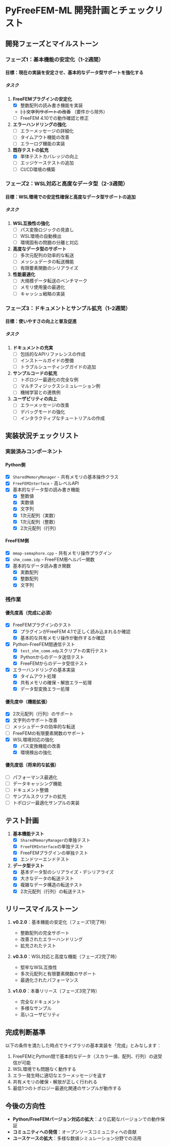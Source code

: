 # PyFreeFEM-ML 開発計画とチェックリスト

## 開発フェーズとマイルストーン

### フェーズ1：基本機能の安定化（1-2週間）

#### 目標：現在の実装を安定させ、基本的なデータ型サポートを強化する

##### タスク
1. **FreeFEMプラグインの安定化**
   - [x] 整数配列の読み書き機能を実装
   - ~~[ ] 文字列サポートの改善~~ （要件から除外）
   - [ ] FreeFEM 4.10での動作確認と修正

2. **エラーハンドリングの強化**
   - [ ] エラーメッセージの詳細化
   - [ ] タイムアウト機能の改善
   - [ ] エラーログ機能の実装

3. **既存テストの拡充**
   - [x] 単体テストカバレッジの向上
   - [ ] エッジケーステストの追加
   - [ ] CI/CD環境の構築

### フェーズ2：WSL対応と高度なデータ型（2-3週間）

#### 目標：WSL環境での安定性確保と高度なデータ型サポートの追加

##### タスク
1. **WSL互換性の強化**
   - [ ] パス変換ロジックの見直し
   - [ ] WSL環境の自動検出
   - [ ] 環境固有の問題の分離と対応

2. **高度なデータ型のサポート**
   - [ ] 多次元配列の効率的な転送
   - [ ] メッシュデータの転送機能
   - [ ] 有限要素関数のシリアライズ

3. **性能最適化**
   - [ ] 大規模データ転送のベンチマーク
   - [ ] メモリ使用量の最適化
   - [ ] キャッシュ戦略の実装

### フェーズ3：ドキュメントとサンプル拡充（1-2週間）

#### 目標：使いやすさの向上と普及促進

##### タスク
1. **ドキュメントの充実**
   - [ ] 包括的なAPIリファレンスの作成
   - [ ] インストールガイドの整備
   - [ ] トラブルシューティングガイドの追加

2. **サンプルコードの拡充**
   - [ ] トポロジー最適化の完全な例
   - [ ] マルチフィジックスシミュレーション例
   - [ ] 機械学習との連携例

3. **ユーザビリティの向上**
   - [ ] エラーメッセージの改善
   - [ ] デバッグモードの強化
   - [ ] インタラクティブなチュートリアルの作成

## 実装状況チェックリスト

### 実装済みコンポーネント

#### Python側
- [x] `SharedMemoryManager` - 共有メモリの基本操作クラス
- [x] `FreeFEMInterface` - 高レベルAPI
- [x] 基本的なデータ型の読み書き機能
  - [x] 整数値
  - [x] 実数値
  - [x] 文字列
  - [x] 1次元配列（実数）
  - [x] 1次元配列（整数）
  - [x] 2次元配列（行列）

#### FreeFEM側
- [x] `mmap-semaphore.cpp` - 共有メモリ操作プラグイン
- [x] `shm_comm.idp` - FreeFEM用ヘルパー関数
- [x] 基本的なデータ読み書き関数
  - [x] 実数配列
  - [x] 整数配列
  - [x] 文字列

### 残作業

#### 優先度高（完成に必須）
- [x] FreeFEMプラグインのテスト
  - [x] プラグインがFreeFEM 4.1で正しく読み込まれるか確認
  - [x] 基本的な共有メモリ操作が動作するか確認
- [x] Python-FreeFEM間通信テスト
  - [x] `test_shm_comm.edp`スクリプトの実行テスト
  - [x] Pythonからのデータ送信テスト
  - [x] FreeFEMからのデータ受信テスト
- [x] エラーハンドリングの基本実装
  - [x] タイムアウト処理
  - [x] 共有メモリの確保・解放エラー処理
  - [x] データ型変換エラー処理

#### 優先度中（機能拡張）
- [x] 2次元配列（行列）のサポート
- [x] 文字列のサポート改善
- [ ] メッシュデータの効率的な転送
- [ ] FreeFEMの有限要素関数のサポート
- [x] WSL環境対応の強化
  - [x] パス変換機能の改善
  - [x] 環境検出の強化

#### 優先度低（将来的な拡張）
- [ ] パフォーマンス最適化
- [ ] データキャッシング機能
- [ ] ドキュメント整備
- [ ] サンプルスクリプトの拡充
- [ ] トポロジー最適化サンプルの実装

## テスト計画

1. **基本機能テスト**
   - [x] `SharedMemoryManager`の単独テスト
   - [x] `FreeFEMInterface`の単独テスト
   - [x] FreeFEMプラグインの単独テスト
   - [x] エンドツーエンドテスト

2. **データ型テスト**
   - [x] 基本データ型のシリアライズ・デシリアライズ
   - [x] 大きなデータの転送テスト
   - [x] 複雑なデータ構造の転送テスト
   - [x] 2次元配列（行列）の転送テスト

## リリースマイルストーン

1. **v0.2.0**：基本機能の安定化（フェーズ1完了時）
   - 整数配列の完全サポート
   - 改善されたエラーハンドリング
   - 拡充されたテスト

2. **v0.3.0**：WSL対応と高度な機能（フェーズ2完了時）
   - 堅牢なWSL互換性
   - 多次元配列と有限要素関数のサポート
   - 最適化されたパフォーマンス

3. **v1.0.0**：本番リリース（フェーズ3完了時）
   - 完全なドキュメント
   - 多様なサンプル
   - 高いユーザビリティ

## 完成判断基準

以下の条件を満たした時点でライブラリの基本実装を「完成」とみなします：

1. FreeFEMとPython間で基本的なデータ（スカラー値、配列、行列）の送受信が可能
2. WSL環境でも問題なく動作する
3. エラー発生時に適切なエラーメッセージを返す
4. 共有メモリの確保・解放が正しく行われる
5. 最低1つのトポロジー最適化関連のサンプルが動作する

## 今後の方向性

- **Python/FreeFEMバージョン対応の拡大**：より広範なバージョンでの動作保証
- **コミュニティへの発信**：オープンソースコミュニティへの貢献
- **ユースケースの拡大**：多様な数値シミュレーション分野での活用 
